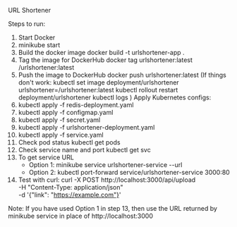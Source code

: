URL Shortener

Steps to run:

1. Start Docker
2. minikube start
3. Build the docker image
docker build -t urlshortener-app .
4. Tag the image for DockerHub
docker tag urlshortener:latest <your-dockerhub-username>/urlshortener:latest
5. Push the image to DockerHub
docker push urlshortener:latest
(If things don't work:
kubectl set image deployment/urlshortener urlshortener=<your-dockerhub-username>/urlshortener:latest
kubectl rollout restart deployment/urlshortener
kubectl logs <pod-name>
)
Apply Kubernetes configs:
6. kubectl apply -f redis-deployment.yaml
7. kubectl apply -f configmap.yaml
8. kubectl apply -f secret.yaml
9. kubectl apply -f urlshortener-deployment.yaml
10. kubectl apply -f service.yaml
11. Check pod status
kubectl get pods
12. Check service name and port
kubectl get svc
13. To get service URL
    - Option 1:
      minikube service urlshortener-service --url
    - Option 2:
      kubectl port-forward service/urlshortener-service 3000:80
14. Test with curl:
    curl -X POST http://localhost:3000/api/upload \
  -H "Content-Type: application/json" \
  -d '{"link": "https://example.com"}'

Note: If you have used Option 1 in step 13, then use the URL returned by minikube service in place of http://localhost:3000

